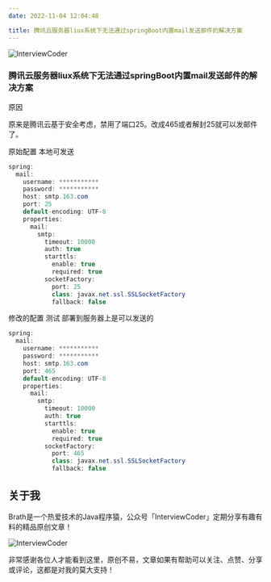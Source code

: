 ```yaml
---
date: 2022-11-04 12:04:48

title: 腾讯云服务器liux系统下无法通过springBoot内置mail发送邮件的解决方案
---
```


![InterviewCoder](https://brath4.oss-cn-shenzhen.aliyuncs.com/picgo/%E6%89%AB%E7%A0%81_%E6%90%9C%E7%B4%A2%E8%81%94%E5%90%88%E4%BC%A0%E6%92%AD%E6%A0%B7%E5%BC%8F-%E6%A0%87%E5%87%86%E8%89%B2%E7%89%88.png)



### 腾讯云服务器liux系统下无法通过springBoot内置mail发送邮件的解决方案

原因

原来是腾讯云基于安全考虑，禁用了端口25。改成465或者解封25就可以发邮件了。

原始配置  本地可发送 

```java
spring:
  mail:
    username: ***********
    password: ***********
    host: smtp.163.com
    port: 25
    default-encoding: UTF-8
    properties:
      mail:
        smtp:
          timeout: 10000
          auth: true
          starttls:
            enable: true
            required: true
          socketFactory:
            port: 25
            class: javax.net.ssl.SSLSocketFactory
            fallback: false
```

修改的配置 测试 部署到服务器上是可以发送的

```java
spring:
  mail:
    username: ***********
    password: ***********
    host: smtp.163.com
    port: 465
    default-encoding: UTF-8
    properties:
      mail:
        smtp:
          timeout: 10000
          auth: true
          starttls:
            enable: true
            required: true
          socketFactory:
            port: 465
            class: javax.net.ssl.SSLSocketFactory
            fallback: false
```

## 关于我

Brath是一个热爱技术的Java程序猿，公众号「InterviewCoder」定期分享有趣有料的精品原创文章！

![InterviewCoder](https://brath4.oss-cn-shenzhen.aliyuncs.com/picgo/%E4%BA%8C%E7%BB%B4%E7%A0%81plus.png)

非常感谢各位人才能看到这里，原创不易，文章如果有帮助可以关注、点赞、分享或评论，这都是对我的莫大支持！
